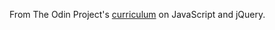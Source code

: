 From The Odin Project's [curriculum](http://www.theodinproject.com/courses/web-development-101/lessons/javascript-and-jquery) on JavaScript and jQuery.